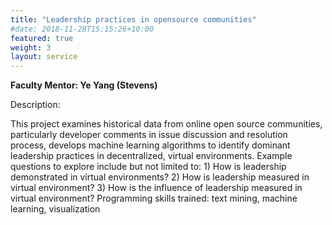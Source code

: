 ```yaml
---
title: "Leadership practices in opensource communities"
#date: 2018-11-28T15:15:26+10:00
featured: true
weight: 3
layout: service
---
```


**Faculty Mentor: Ye Yang (Stevens)**


Description:

 This project examines historical data from online open source communities, particularly developer comments in issue discussion and resolution process, develops machine learning algorithms to identify dominant leadership practices in decentralized, virtual environments. Example questions to explore include but not limited to: 1) How is leadership demonstrated in virtual environments? 2)  How is leadership measured in virtual environment? 3) How is the influence of leadership measured in virtual environment? Programming skills trained: text mining, machine learning, visualization
